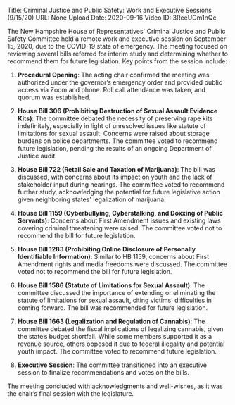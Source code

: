 Title: Criminal Justice and Public Safety: Work and Executive Sessions (9/15/20)
URL: None
Upload Date: 2020-09-16
Video ID: 3ReeUGm1nQc

The New Hampshire House of Representatives' Criminal Justice and Public Safety Committee held a remote work and executive session on September 15, 2020, due to the COVID-19 state of emergency. The meeting focused on reviewing several bills referred for interim study and determining whether to recommend them for future legislation. Key points from the session include:

1. **Procedural Opening**: The acting chair confirmed the meeting was authorized under the governor’s emergency order and provided public access via Zoom and phone. Roll call attendance was taken, and quorum was established.

2. **House Bill 306 (Prohibiting Destruction of Sexual Assault Evidence Kits)**: The committee debated the necessity of preserving rape kits indefinitely, especially in light of unresolved issues like statute of limitations for sexual assault. Concerns were raised about storage burdens on police departments. The committee voted to recommend future legislation, pending the results of an ongoing Department of Justice audit.

3. **House Bill 722 (Retail Sale and Taxation of Marijuana)**: The bill was discussed, with concerns about its impact on youth and the lack of stakeholder input during hearings. The committee voted to recommend further study, acknowledging the potential for future legislative action given neighboring states' legalization of marijuana.

4. **House Bill 1159 (Cyberbullying, Cyberstalking, and Doxxing of Public Servants)**: Concerns about First Amendment issues and existing laws covering criminal threatening were raised. The committee voted not to recommend the bill for future legislation.

5. **House Bill 1283 (Prohibiting Online Disclosure of Personally Identifiable Information)**: Similar to HB 1159, concerns about First Amendment rights and media freedoms were discussed. The committee voted not to recommend the bill for future legislation.

6. **House Bill 1586 (Statute of Limitations for Sexual Assault)**: The committee discussed the importance of extending or eliminating the statute of limitations for sexual assault, citing victims' difficulties in coming forward. The bill was recommended for future legislation.

7. **House Bill 1663 (Legalization and Regulation of Cannabis)**: The committee debated the fiscal implications of legalizing cannabis, given the state’s budget shortfall. While some members supported it as a revenue source, others opposed it due to federal illegality and potential youth impact. The committee voted to recommend future legislation.

8. **Executive Session**: The committee transitioned into an executive session to finalize recommendations and votes on the bills.

The meeting concluded with acknowledgments and well-wishes, as it was the chair’s final session with the legislature.